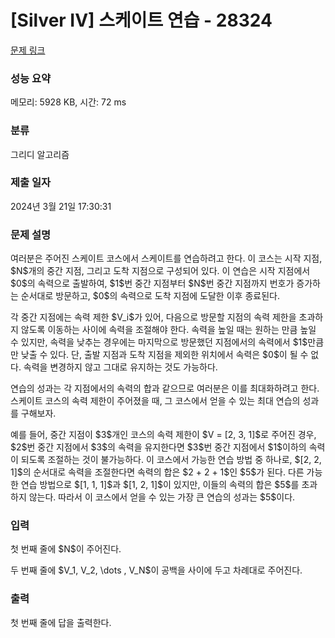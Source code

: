 # [Silver IV] 스케이트 연습 - 28324 

[문제 링크](https://www.acmicpc.net/problem/28324) 

### 성능 요약

메모리: 5928 KB, 시간: 72 ms

### 분류

그리디 알고리즘

### 제출 일자

2024년 3월 21일 17:30:31

### 문제 설명

<p>여러분은 주어진 스케이트 코스에서 스케이트를 연습하려고 한다. 이 코스는 시작 지점, $N$개의 중간 지점, 그리고 도착 지점으로 구성되어 있다. 이 연습은 시작 지점에서 $0$의 속력으로 출발하여, $1$번 중간 지점부터 $N$번 중간 지점까지 번호가 증가하는 순서대로 방문하고, $0$의 속력으로 도착 지점에 도달한 이후 종료된다.</p>

<p>각 중간 지점에는 속력 제한 $V_i$가 있어, 다음으로 방문할 지점의 속력 제한을 초과하지 않도록 이동하는 사이에 속력을 조절해야 한다. 속력을 높일 때는 원하는 만큼 높일 수 있지만, 속력을 낮추는 경우에는 마지막으로 방문했던 지점에서의 속력에서 $1$만큼만 낮출 수 있다. 단, 출발 지점과 도착 지점을 제외한 위치에서 속력은 $0$이 될 수 없다. 속력을 변경하지 않고 그대로 유지하는 것도 가능하다.</p>

<p>연습의 성과는 각 지점에서의 속력의 합과 같으므로 여러분은 이를 최대화하려고 한다. 스케이트 코스의 속력 제한이 주어졌을 때, 그 코스에서 얻을 수 있는 최대 연습의 성과를 구해보자.</p>

<p>예를 들어, 중간 지점이 $3$개인 코스의 속력 제한이 $V = [2, 3, 1]$로 주어진 경우, $2$번 중간 지점에서 $3$의 속력을 유지한다면 $3$번 중간 지점에서 $1$이하의 속력이 되도록 조절하는 것이 불가능하다. 이 코스에서 가능한 연습 방법 중 하나로, $[2, 2, 1]$의 순서대로 속력을 조절한다면 속력의 합은 $2 + 2 + 1$인 $5$가 된다. 다른 가능한 연습 방법으로 $[1, 1, 1]$과 $[1, 2, 1]$이 있지만, 이들의 속력의 합은 $5$를 초과하지 않는다. 따라서 이 코스에서 얻을 수 있는 가장 큰 연습의 성과는 $5$이다.</p>

### 입력 

 <p>첫 번째 줄에 $N$이 주어진다.</p>

<p>두 번째 줄에 $V_1, V_2, \dots , V_N$이 공백을 사이에 두고 차례대로 주어진다.</p>

### 출력 

 <p>첫 번째 줄에 답을 출력한다.</p>

